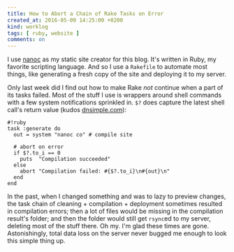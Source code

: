 ```yaml
---
title: How to Abort a Chain of Rake Tasks on Error
created_at: 2016-05-09 14:25:00 +0200
kind: worklog
tags: [ ruby, website ]
comments: on
---
```


I use [nanoc](http://nanoc.ws/) as my static site creator for this blog. It's written in Ruby, my favorite scripting language. And so I use a `Rakefile` to automate most things, like generating a fresh copy of the site and deploying it to my server.

Only last week did I find out how to make Rake _not_ continue when a part of its tasks failed. Most of the stuff I use is wrappers around shell commands with a few system notifications sprinkled in. `$?` does capture the latest shell call's return value (kudos [dnsimple.com](https://blog.dnsimple.com/2016/04/publish-static-via-travis-to-cloudfront/)): 

    #!ruby
    task :generate do
      out = system "nanoc co" # compile site
      
      # abort on error
      if $?.to_i == 0
        puts  "Compilation succeeded"
      else
        abort "Compilation failed: #{$?.to_i}\n#{out}\n"
      end
    end

In the past, when I changed something and was to lazy to preview changes, the task chain of cleaning + compilation + deployment sometimes resulted in compilation errors; then a lot of files would be missing in the compilation result's folder; and then the folder would still get `rsync`ed to my server, deleting most of the stuff there. Oh my. I'm glad these times are gone. Astonishingly, total data loss on the server never bugged me enough to look this simple thing up.
